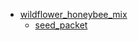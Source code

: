 * [wildflower_honeybee_mix](wildflower_honeybee_mix)
  * [seed_packet](wildflower_honeybee_mix/seed_packet)
